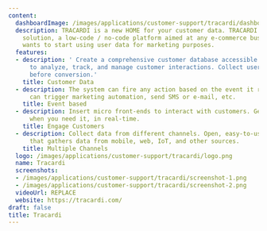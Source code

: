 ```yaml
---
content:
  dashboardImage: /images/applications/customer-support/tracardi/dashboard.png
  description: TRACARDI is a new HOME for your customer data. TRACARDI is an API-first
    solution, a low-code / no-code platform aimed at any e-commerce business that
    wants to start using user data for marketing purposes.
  features:
  - description: ' Create a comprehensive customer database accessible by other systems
      to analyze, track, and manage customer interactions. Collect user data long
      before conversion.'
    title: Customer Data
  - description: The system can fire any action based on the event it receives. It
      can trigger marketing automation, send SMS or e-mail, etc.
    title: Event based
  - description: Insert micro front-ends to interact with customers. Get the information
      when you need it, in real-time.
    title: Engage Customers
  - description: Collect data from different channels. Open, easy-to-use data collector
      that gathers data from mobile, web, IoT, and other sources.
    title: Multiple Channels
  logo: /images/applications/customer-support/tracardi/logo.png
  name: Tracardi
  screenshots:
  - /images/applications/customer-support/tracardi/screenshot-1.png
  - /images/applications/customer-support/tracardi/screenshot-2.png
  videoUrl: REPLACE
  website: https://tracardi.com/
draft: false
title: Tracardi
---
```


